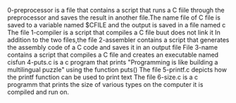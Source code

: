 0-preprocessor is a file that contains a script that runs a C fiile through the preprocessor and saves the result in another file.The name file of C file is saved to a variable named $CFILE and the output is saved in a file named c
The file 1-compiler is a script that compiles a C file buut does not link it
In addition to the two files,the file 2-assembler contains a script that generates the assembly code of a C code and saves it in an output file
File 3-name contains a script that compiles a C file and creates an executable named cisfun
4-puts.c is a c program that prints "Programming is like building a multilingual puzzle" using the function puts()
The file 5-printf.c depicts how the printf function can be used to print text
The file 6-size.c is a c programm that prints the size of various types on the computer it is compiled and run on.
